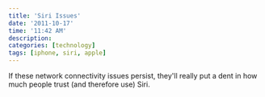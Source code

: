 ```yaml
---
title: 'Siri Issues'
date: '2011-10-17'
time: '11:42 AM'
description:
categories: [technology]
tags: [iphone, siri, apple]
---
```

If these network connectivity issues persist, they'll really put a dent in how much people trust (and therefore use) Siri.